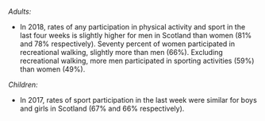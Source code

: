 *Adults:*

* In 2018, rates of any participation in physical activity and sport in the last four weeks is slightly higher for men in Scotland than women (81% and 78% respectively). Seventy percent of women participated in recreational walking, slightly more than men (66%). Excluding recreational walking, more men participated in sporting activities (59%) than women (49%).

*Children:*

* In 2017, rates of sport participation in the last week were similar for boys and girls in Scotland (67% and 66% respectively).

